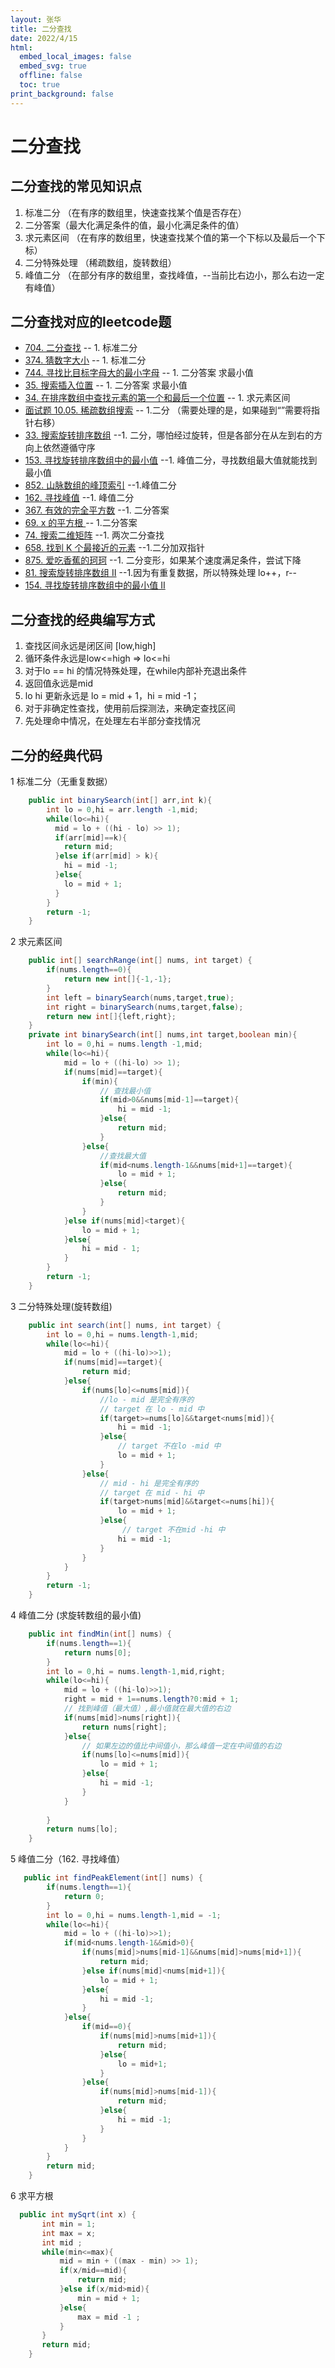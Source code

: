 ```yaml
---
layout: 张华
title: 二分查找
date: 2022/4/15
html:
  embed_local_images: false
  embed_svg: true
  offline: false
  toc: true
print_background: false
---
```


# 二分查找

## 二分查找的常见知识点

1. 标准二分 （在有序的数组里，快速查找某个值是否存在）
2. 二分答案（最大化满足条件的值，最小化满足条件的值）
3. 求元素区间 （在有序的数组里，快速查找某个值的第一个下标以及最后一个下标）
4. 二分特殊处理 （稀疏数组，旋转数组）
5. 峰值二分 （在部分有序的数组里，查找峰值，--当前比右边小，那么右边一定有峰值）


## 二分查找对应的leetcode题

+ [704. 二分查找](https://leetcode-cn.com/problems/binary-search/) -- 1. 标准二分
+ [374. 猜数字大小](https://leetcode-cn.com/problems/guess-number-higher-or-lower/) -- 1. 标准二分
+ [744. 寻找比目标字母大的最小字母](https://leetcode-cn.com/problems/find-smallest-letter-greater-than-target/) -- 1. 二分答案 求最小值
+ [35. 搜索插入位置](https://leetcode-cn.com/problems/search-insert-position/submissions/)  -- 1. 二分答案 求最小值
+ [34. 在排序数组中查找元素的第一个和最后一个位置](https://leetcode-cn.com/problems/find-first-and-last-position-of-element-in-sorted-array/) -- 1. 求元素区间
+ [面试题 10.05. 稀疏数组搜索](https://leetcode-cn.com/problems/sparse-array-search-lcci/) -- 1.二分 （需要处理的是，如果碰到“”需要将指针右移）
+ [33. 搜索旋转排序数组](https://leetcode-cn.com/problems/search-in-rotated-sorted-array/submissions/) --1. 二分，哪怕经过旋转，但是各部分在从左到右的方向上依然遵循守序
+ [153. 寻找旋转排序数组中的最小值](https://leetcode-cn.com/problems/find-minimum-in-rotated-sorted-array/) --1. 峰值二分，寻找数组最大值就能找到最小值
+ [852. 山脉数组的峰顶索引](https://leetcode-cn.com/problems/peak-index-in-a-mountain-array/) --1.峰值二分
+ [162. 寻找峰值](https://leetcode-cn.com/problems/find-peak-element/) --1. 峰值二分
+ [367. 有效的完全平方数](https://leetcode-cn.com/problems/valid-perfect-square/) --1. 二分答案
+ [69. x 的平方根 ](https://leetcode-cn.com/problems/sqrtx/) -- 1.二分答案
+ [74. 搜索二维矩阵](https://leetcode-cn.com/problems/search-a-2d-matrix/) --1. 两次二分查找
+ [658. 找到 K 个最接近的元素](https://leetcode-cn.com/problems/find-k-closest-elements/solution/zhao-dao-kge-zui-jie-jin-de-yuan-su-by-leetcode/) --1.二分加双指针
+ [875. 爱吃香蕉的珂珂](https://leetcode-cn.com/problems/koko-eating-bananas/) --1. 二分变形，如果某个速度满足条件，尝试下降
+ [81. 搜索旋转排序数组 II](https://leetcode-cn.com/problems/search-in-rotated-sorted-array-ii/) --1.因为有重复数据，所以特殊处理 lo++，r--
+ [154. 寻找旋转排序数组中的最小值 II](https://leetcode-cn.com/problems/find-minimum-in-rotated-sorted-array-ii/)
 
## 二分查找的经典编写方式

1. 查找区间永远是闭区间 [low,high]
2. 循环条件永远是low<=high => lo<=hi
3. 对于lo == hi 的情况特殊处理，在while内部补充退出条件
4. 返回值永远是mid
5. lo hi 更新永远是 lo = mid + 1，hi = mid -1；
6. 对于非确定性查找，使用前后探测法，来确定查找区间
7. 先处理命中情况，在处理左右半部分查找情况

## 二分的经典代码

1 标准二分（无重复数据）

~~~~java
    public int binarySearch(int[] arr,int k){
        int lo = 0,hi = arr.length -1,mid;
        while(lo<=hi){
          mid = lo + ((hi - lo) >> 1);
          if(arr[mid]==k){
            return mid;
          }else if(arr[mid] > k){
            hi = mid -1;
          }else{
            lo = mid + 1;
          }
        }
        return -1;
    }
~~~~

2 求元素区间

~~~~java
    public int[] searchRange(int[] nums, int target) {
        if(nums.length==0){
            return new int[]{-1,-1};
        }
        int left = binarySearch(nums,target,true);
        int right = binarySearch(nums,target,false);
        return new int[]{left,right};
    }
    private int binarySearch(int[] nums,int target,boolean min){
        int lo = 0,hi = nums.length -1,mid;
        while(lo<=hi){
            mid = lo + ((hi-lo) >> 1);
            if(nums[mid]==target){
                if(min){
                    // 查找最小值
                    if(mid>0&&nums[mid-1]==target){
                        hi = mid -1;
                    }else{
                        return mid;
                    }
                }else{
                    //查找最大值
                    if(mid<nums.length-1&&nums[mid+1]==target){
                        lo = mid + 1;
                    }else{
                        return mid;
                    }
                }
            }else if(nums[mid]<target){
                lo = mid + 1;
            }else{
                hi = mid - 1;
            }
        }
        return -1;
    }
~~~~

3 二分特殊处理(旋转数组)

~~~~java
    public int search(int[] nums, int target) {
        int lo = 0,hi = nums.length-1,mid;
        while(lo<=hi){
            mid = lo + ((hi-lo)>>1);
            if(nums[mid]==target){
                return mid;
            }else{
                if(nums[lo]<=nums[mid]){
                    //lo - mid 是完全有序的
                    // target 在 lo - mid 中
                    if(target>=nums[lo]&&target<nums[mid]){
                        hi = mid -1;
                    }else{
                        // target 不在lo -mid 中
                        lo = mid + 1;
                    }
                }else{
                    // mid - hi 是完全有序的
                    // target 在 mid - hi 中
                    if(target>nums[mid]&&target<=nums[hi]){
                        lo = mid + 1;
                    }else{
                         // target 不在mid -hi 中
                        hi = mid -1;
                    }
                }
            }
        }
        return -1;
    }

~~~~

4 峰值二分 (求旋转数组的最小值)

~~~~java
    public int findMin(int[] nums) {
        if(nums.length==1){
            return nums[0];
        }
        int lo = 0,hi = nums.length-1,mid,right;
        while(lo<=hi){
            mid = lo + ((hi-lo)>>1);
            right = mid + 1==nums.length?0:mid + 1;
            // 找到峰值（最大值）,最小值就在最大值的右边
            if(nums[mid]>nums[right]){
                return nums[right];
            }else{
                // 如果左边的值比中间值小，那么峰值一定在中间值的右边
                if(nums[lo]<=nums[mid]){
                    lo = mid + 1;
                }else{
                    hi = mid -1;
                }
            }
            
        }
        return nums[lo];
    }
~~~~

5 峰值二分（162. 寻找峰值）

~~~~java
   public int findPeakElement(int[] nums) {
        if(nums.length==1){
            return 0;
        }
        int lo = 0,hi = nums.length-1,mid = -1;
        while(lo<=hi){
            mid = lo + ((hi-lo)>>1);
            if(mid<nums.length-1&&mid>0){
                if(nums[mid]>nums[mid-1]&&nums[mid]>nums[mid+1]){
                    return mid;
                }else if(nums[mid]<nums[mid+1]){
                    lo = mid + 1;
                }else{
                    hi = mid -1;
                }  
            }else{
                if(mid==0){
                    if(nums[mid]>nums[mid+1]){
                        return mid;
                    }else{
                        lo = mid+1;
                    }
                }else{
                    if(nums[mid]>nums[mid-1]){
                        return mid;
                    }else{
                        hi = mid -1;
                    }
                }
            }
        }
        return mid;
    }
~~~~

6 求平方根

~~~~java
  public int mySqrt(int x) {
       int min = 1;
       int max = x;
       int mid ;
       while(min<=max){
           mid = min + ((max - min) >> 1);
           if(x/mid==mid){
               return mid;
           }else if(x/mid>mid){
               min = mid + 1;
           }else{
               max = mid -1 ;
           }
       }
       return mid;
    }
~~~~